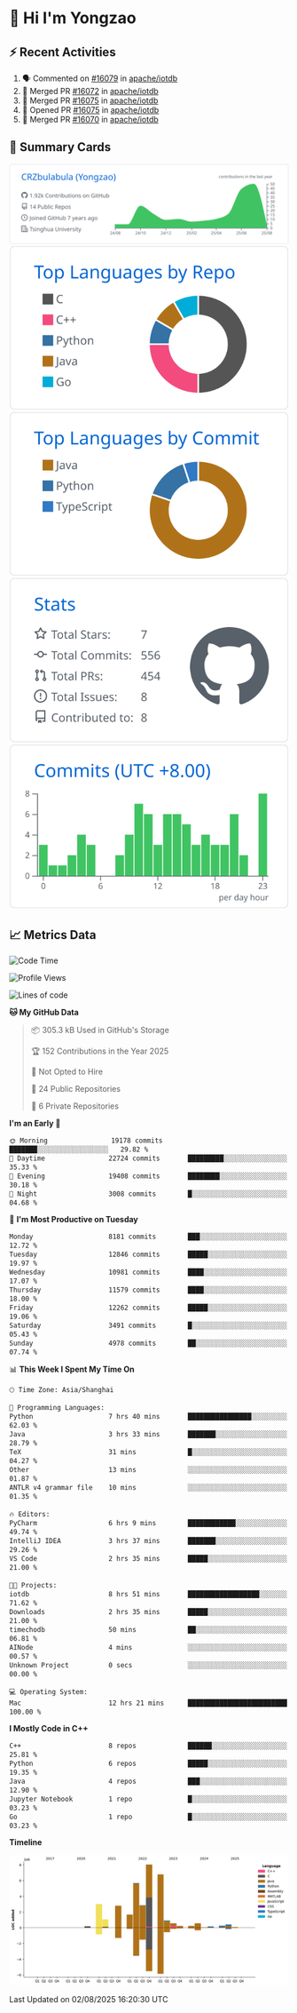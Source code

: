 # 👋 Hi I'm Yongzao

## ⚡ Recent Activities
<!--START_SECTION:activity-->
1. 🗣 Commented on [#16079](https://github.com/apache/iotdb/pull/16079#issuecomment-3146940482) in [apache/iotdb](https://github.com/apache/iotdb)
2. 🎉 Merged PR [#16072](https://github.com/apache/iotdb/pull/16072) in [apache/iotdb](https://github.com/apache/iotdb)
3. 🎉 Merged PR [#16075](https://github.com/apache/iotdb/pull/16075) in [apache/iotdb](https://github.com/apache/iotdb)
4. 💪 Opened PR [#16075](https://github.com/apache/iotdb/pull/16075) in [apache/iotdb](https://github.com/apache/iotdb)
5. 🎉 Merged PR [#16070](https://github.com/apache/iotdb/pull/16070) in [apache/iotdb](https://github.com/apache/iotdb)
<!--END_SECTION:activity-->

## 🎑 Summary Cards

[![](https://raw.githubusercontent.com/CRZbulabula/CRZbulabula/main/profile-summary-card-output/github/0-profile-details.svg)](https://github.com/vn7n24fzkq/github-profile-summary-cards)
[![](https://raw.githubusercontent.com/CRZbulabula/CRZbulabula/main/profile-summary-card-output/github/1-repos-per-language.svg)](https://github.com/vn7n24fzkq/github-profile-summary-cards) [![](https://raw.githubusercontent.com/CRZbulabula/CRZbulabula/main/profile-summary-card-output/github/2-most-commit-language.svg)](https://github.com/vn7n24fzkq/github-profile-summary-cards)
[![](https://raw.githubusercontent.com/CRZbulabula/CRZbulabula/main/profile-summary-card-output/github/3-stats.svg)](https://github.com/vn7n24fzkq/github-profile-summary-cards) [![](https://raw.githubusercontent.com/CRZbulabula/CRZbulabula/main/profile-summary-card-output/github/4-productive-time.svg)](https://github.com/vn7n24fzkq/github-profile-summary-cards)

## 📈 Metrics Data

<!--START_SECTION:waka-->
![Code Time](http://img.shields.io/badge/Code%20Time-1%2C103%20hrs%208%20mins-blue)

![Profile Views](http://img.shields.io/badge/Profile%20Views-0-blue)

![Lines of code](https://img.shields.io/badge/From%20Hello%20World%20I%27ve%20Written-35.3%20million%20lines%20of%20code-blue)

**🐱 My GitHub Data** 

> 📦 305.3 kB Used in GitHub's Storage 
 > 
> 🏆 152 Contributions in the Year 2025
 > 
> 🚫 Not Opted to Hire
 > 
> 📜 24 Public Repositories 
 > 
> 🔑 6 Private Repositories 
 > 
**I'm an Early 🐤** 

```text
🌞 Morning                19178 commits       ███████░░░░░░░░░░░░░░░░░░   29.82 % 
🌆 Daytime                22724 commits       █████████░░░░░░░░░░░░░░░░   35.33 % 
🌃 Evening                19408 commits       ████████░░░░░░░░░░░░░░░░░   30.18 % 
🌙 Night                  3008 commits        █░░░░░░░░░░░░░░░░░░░░░░░░   04.68 % 
```
📅 **I'm Most Productive on Tuesday** 

```text
Monday                   8181 commits        ███░░░░░░░░░░░░░░░░░░░░░░   12.72 % 
Tuesday                  12846 commits       █████░░░░░░░░░░░░░░░░░░░░   19.97 % 
Wednesday                10981 commits       ████░░░░░░░░░░░░░░░░░░░░░   17.07 % 
Thursday                 11579 commits       ████░░░░░░░░░░░░░░░░░░░░░   18.00 % 
Friday                   12262 commits       █████░░░░░░░░░░░░░░░░░░░░   19.06 % 
Saturday                 3491 commits        █░░░░░░░░░░░░░░░░░░░░░░░░   05.43 % 
Sunday                   4978 commits        ██░░░░░░░░░░░░░░░░░░░░░░░   07.74 % 
```


📊 **This Week I Spent My Time On** 

```text
🕑︎ Time Zone: Asia/Shanghai

💬 Programming Languages: 
Python                   7 hrs 40 mins       ████████████████░░░░░░░░░   62.03 % 
Java                     3 hrs 33 mins       ███████░░░░░░░░░░░░░░░░░░   28.79 % 
TeX                      31 mins             █░░░░░░░░░░░░░░░░░░░░░░░░   04.27 % 
Other                    13 mins             ░░░░░░░░░░░░░░░░░░░░░░░░░   01.87 % 
ANTLR v4 grammar file    10 mins             ░░░░░░░░░░░░░░░░░░░░░░░░░   01.35 % 

🔥 Editors: 
PyCharm                  6 hrs 9 mins        ████████████░░░░░░░░░░░░░   49.74 % 
IntelliJ IDEA            3 hrs 37 mins       ███████░░░░░░░░░░░░░░░░░░   29.26 % 
VS Code                  2 hrs 35 mins       █████░░░░░░░░░░░░░░░░░░░░   21.00 % 

🐱‍💻 Projects: 
iotdb                    8 hrs 51 mins       ██████████████████░░░░░░░   71.62 % 
Downloads                2 hrs 35 mins       █████░░░░░░░░░░░░░░░░░░░░   21.00 % 
timechodb                50 mins             ██░░░░░░░░░░░░░░░░░░░░░░░   06.81 % 
AINode                   4 mins              ░░░░░░░░░░░░░░░░░░░░░░░░░   00.57 % 
Unknown Project          0 secs              ░░░░░░░░░░░░░░░░░░░░░░░░░   00.00 % 

💻 Operating System: 
Mac                      12 hrs 21 mins      █████████████████████████   100.00 % 
```

**I Mostly Code in C++** 

```text
C++                      8 repos             ██████░░░░░░░░░░░░░░░░░░░   25.81 % 
Python                   6 repos             █████░░░░░░░░░░░░░░░░░░░░   19.35 % 
Java                     4 repos             ███░░░░░░░░░░░░░░░░░░░░░░   12.90 % 
Jupyter Notebook         1 repo              █░░░░░░░░░░░░░░░░░░░░░░░░   03.23 % 
Go                       1 repo              █░░░░░░░░░░░░░░░░░░░░░░░░   03.23 % 
```



**Timeline**

![Lines of Code chart](https://raw.githubusercontent.com/CRZbulabula/CRZbulabula/main/assets/bar_graph.png)


 Last Updated on 02/08/2025 16:20:30 UTC
<!--END_SECTION:waka-->

